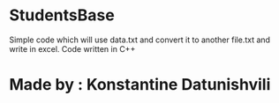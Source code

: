# StudentsBase

Simple code which will use data.txt and convert it to another file.txt and write in excel.
Code written in C++

# Made by : Konstantine Datunishvili
